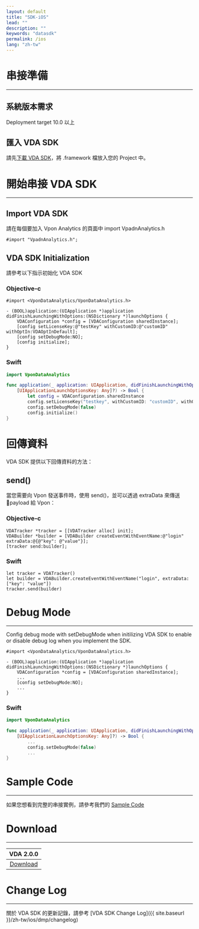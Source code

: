```yaml
---
layout: default
title: "SDK-iOS"
lead: ""
description: ""
keywords: "datasdk"
permalink: /ios
lang: "zh-tw"
---
```


# 串接準備
---

## 系統版本需求
Deployment target 10.0 以上

## 匯入 VDA SDK 
請先[下載 VDA SDK][1]，將 .framework 檔放入您的 Project 中。

# 開始串接 VDA SDK
---

## Import VDA SDK

請在每個要加入 Vpon Analytics 的頁面中 import VpadnAnalytics.h

```objc
#import "VpadnAnalytics.h";
```

## VDA SDK Initialization

請參考以下指示初始化 VDA SDK

### Objective-c

```objc
#import <VponDataAnalytics/VponDataAnalytics.h>

- (BOOL)application:(UIApplication *)application didFinishLaunchingWithOptions:(NSDictionary *)launchOptions {
    VDAConfiguration *config = [VDAConfiguration sharedInstance];
    [config setLicenseKey:@"testKey" withCustomID:@"customID" withOptIn:VDAOptInDefault];
    [config setDebugMode:NO];
    [config initialize];
}
```

### Swift

```swift
import VponDataAnalytics

func application(_ application: UIApplication, didFinishLaunchingWithOptions launchOptions:      
    [UIApplicationLaunchOptionsKey: Any]?) -> Bool {
        let config = VDAConfiguration.sharedInstance
        config.setLicenseKey("testkey", withCustomID: "customID", withOptIn: .default)
        config.setDebugMode(false)
        config.initialize()
}
```


# 回傳資料
VDA SDK 提供以下回傳資料的方法：


## send()
當您需要向 Vpon 發送事件時，使用 send()，並可以透過 extraData 來傳送 payload 給 Vpon：


### Objective-c

```objc
VDATracker *tracker = [[VDATracker alloc] init];
VDABuilder *builder = [VDABuilder createEventWithEventName:@"login" extraData:@{@"key": @"value"}];
[tracker send:builder];
```


### Swift

```swift
let tracker = VDATracker()
let builder = VDABuilder.createEventWithEventName("login", extraData: ["key": "value"])
tracker.send(builder)
```

# Debug Mode
---
Config debug mode with setDebugMode when initilizing VDA SDK to enable or disable debug log when you implement the SDK.


```objc
#import <VponDataAnalytics/VponDataAnalytics.h>

- (BOOL)application:(UIApplication *)application didFinishLaunchingWithOptions:(NSDictionary *)launchOptions {
    VDAConfiguration *config = [VDAConfiguration sharedInstance];
    ...
    [config setDebugMode:NO];
    ...
}
```

### Swift

```swift
import VponDataAnalytics

func application(_ application: UIApplication, didFinishLaunchingWithOptions launchOptions:      
    [UIApplicationLaunchOptionsKey: Any]?) -> Bool {
        ...
        config.setDebugMode(false)
        ...
}
```

# Sample Code
---
如果您想看到完整的串接實例，請參考我們的 [Sample Code](https://github.com/vpon-sdk/Vpon-iOS-Analytics)

# Download
---

|VDA 2.0.0|
|:-------:|
|[Download][1]|

# Change Log
---
關於 VDA SDK 的更新記錄，請參考 [VDA SDK Change Log]({{ site.baseurl }}/zh-tw/ios/dmp/changelog)


[1]: assets/download/i-vda-20201225-9fd4af0-v2.0.0.tar.gz